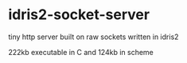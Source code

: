 # idris2-socket-server

tiny http server built on raw sockets written in idris2

222kb executable in C and 124kb in scheme